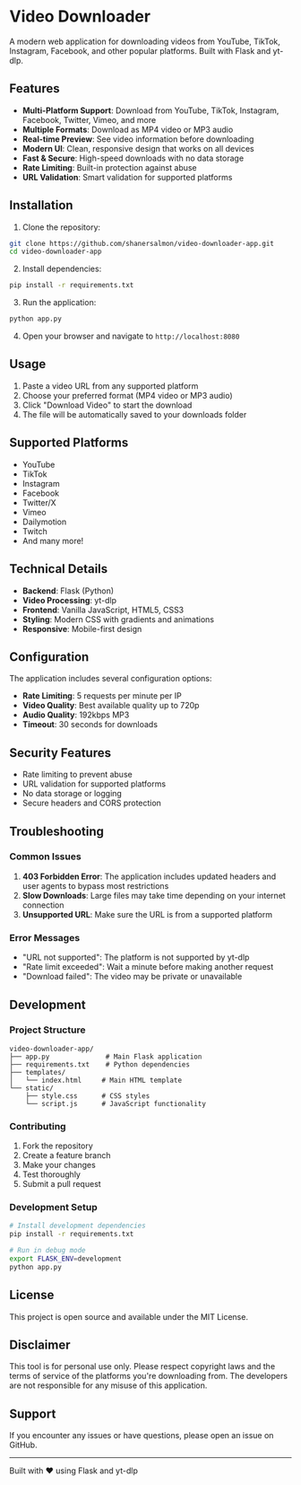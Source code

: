 # Video Downloader

A modern web application for downloading videos from YouTube, TikTok, Instagram, Facebook, and other popular platforms. Built with Flask and yt-dlp.

## Features

- **Multi-Platform Support**: Download from YouTube, TikTok, Instagram, Facebook, Twitter, Vimeo, and more
- **Multiple Formats**: Download as MP4 video or MP3 audio
- **Real-time Preview**: See video information before downloading
- **Modern UI**: Clean, responsive design that works on all devices
- **Fast & Secure**: High-speed downloads with no data storage
- **Rate Limiting**: Built-in protection against abuse
- **URL Validation**: Smart validation for supported platforms

## Installation

1. Clone the repository:
```bash
git clone https://github.com/shanersalmon/video-downloader-app.git
cd video-downloader-app
```

2. Install dependencies:
```bash
pip install -r requirements.txt
```

3. Run the application:
```bash
python app.py
```

4. Open your browser and navigate to `http://localhost:8080`

## Usage

1. Paste a video URL from any supported platform
2. Choose your preferred format (MP4 video or MP3 audio)
3. Click "Download Video" to start the download
4. The file will be automatically saved to your downloads folder

## Supported Platforms

- YouTube
- TikTok
- Instagram
- Facebook
- Twitter/X
- Vimeo
- Dailymotion
- Twitch
- And many more!

## Technical Details

- **Backend**: Flask (Python)
- **Video Processing**: yt-dlp
- **Frontend**: Vanilla JavaScript, HTML5, CSS3
- **Styling**: Modern CSS with gradients and animations
- **Responsive**: Mobile-first design

## Configuration

The application includes several configuration options:

- **Rate Limiting**: 5 requests per minute per IP
- **Video Quality**: Best available quality up to 720p
- **Audio Quality**: 192kbps MP3
- **Timeout**: 30 seconds for downloads

## Security Features

- Rate limiting to prevent abuse
- URL validation for supported platforms
- No data storage or logging
- Secure headers and CORS protection

## Troubleshooting

### Common Issues

1. **403 Forbidden Error**: The application includes updated headers and user agents to bypass most restrictions
2. **Slow Downloads**: Large files may take time depending on your internet connection
3. **Unsupported URL**: Make sure the URL is from a supported platform

### Error Messages

- "URL not supported": The platform is not supported by yt-dlp
- "Rate limit exceeded": Wait a minute before making another request
- "Download failed": The video may be private or unavailable

## Development

### Project Structure
```
video-downloader-app/
├── app.py              # Main Flask application
├── requirements.txt    # Python dependencies
├── templates/
│   └── index.html     # Main HTML template
└── static/
    ├── style.css      # CSS styles
    └── script.js      # JavaScript functionality
```

### Contributing

1. Fork the repository
2. Create a feature branch
3. Make your changes
4. Test thoroughly
5. Submit a pull request

### Development Setup

```bash
# Install development dependencies
pip install -r requirements.txt

# Run in debug mode
export FLASK_ENV=development
python app.py
```

## License

This project is open source and available under the MIT License.

## Disclaimer

This tool is for personal use only. Please respect copyright laws and the terms of service of the platforms you're downloading from. The developers are not responsible for any misuse of this application.

## Support

If you encounter any issues or have questions, please open an issue on GitHub.

---

Built with ❤️ using Flask and yt-dlp